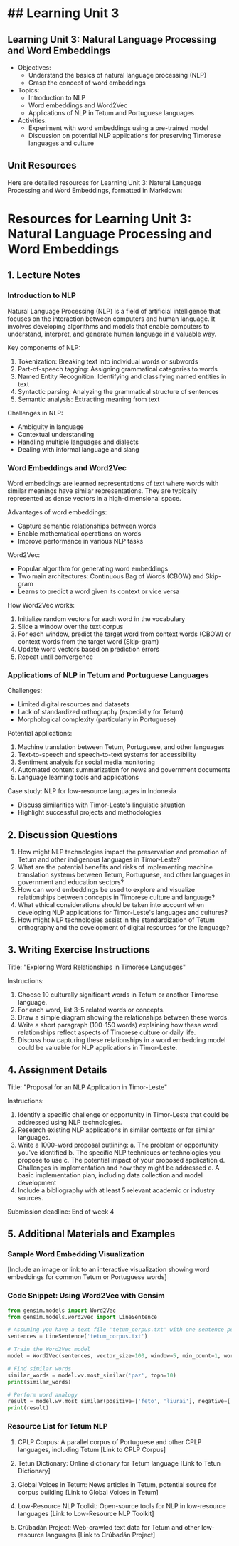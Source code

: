 # ## Learning Unit 3

## Learning Unit 3: Natural Language Processing and Word Embeddings
- Objectives:
  * Understand the basics of natural language processing (NLP)
  * Grasp the concept of word embeddings
- Topics:
  * Introduction to NLP
  * Word embeddings and Word2Vec
  * Applications of NLP in Tetum and Portuguese languages
- Activities:
  * Experiment with word embeddings using a pre-trained model
  * Discussion on potential NLP applications for preserving Timorese languages and culture

## Unit Resources

Here are detailed resources for Learning Unit 3: Natural Language Processing and Word Embeddings, formatted in Markdown:

# Resources for Learning Unit 3: Natural Language Processing and Word Embeddings

## 1. Lecture Notes

### Introduction to NLP

Natural Language Processing (NLP) is a field of artificial intelligence that focuses on the interaction between computers and human language. It involves developing algorithms and models that enable computers to understand, interpret, and generate human language in a valuable way.

Key components of NLP:
1. Tokenization: Breaking text into individual words or subwords
2. Part-of-speech tagging: Assigning grammatical categories to words
3. Named Entity Recognition: Identifying and classifying named entities in text
4. Syntactic parsing: Analyzing the grammatical structure of sentences
5. Semantic analysis: Extracting meaning from text

Challenges in NLP:
- Ambiguity in language
- Contextual understanding
- Handling multiple languages and dialects
- Dealing with informal language and slang

### Word Embeddings and Word2Vec

Word embeddings are learned representations of text where words with similar meanings have similar representations. They are typically represented as dense vectors in a high-dimensional space.

Advantages of word embeddings:
- Capture semantic relationships between words
- Enable mathematical operations on words
- Improve performance in various NLP tasks

Word2Vec:
- Popular algorithm for generating word embeddings
- Two main architectures: Continuous Bag of Words (CBOW) and Skip-gram
- Learns to predict a word given its context or vice versa

How Word2Vec works:
1. Initialize random vectors for each word in the vocabulary
2. Slide a window over the text corpus
3. For each window, predict the target word from context words (CBOW) or context words from the target word (Skip-gram)
4. Update word vectors based on prediction errors
5. Repeat until convergence

### Applications of NLP in Tetum and Portuguese Languages

Challenges:
- Limited digital resources and datasets
- Lack of standardized orthography (especially for Tetum)
- Morphological complexity (particularly in Portuguese)

Potential applications:
1. Machine translation between Tetum, Portuguese, and other languages
2. Text-to-speech and speech-to-text systems for accessibility
3. Sentiment analysis for social media monitoring
4. Automated content summarization for news and government documents
5. Language learning tools and applications

Case study: NLP for low-resource languages in Indonesia
- Discuss similarities with Timor-Leste's linguistic situation
- Highlight successful projects and methodologies

## 2. Discussion Questions

1. How might NLP technologies impact the preservation and promotion of Tetum and other indigenous languages in Timor-Leste?
2. What are the potential benefits and risks of implementing machine translation systems between Tetum, Portuguese, and other languages in government and education sectors?
3. How can word embeddings be used to explore and visualize relationships between concepts in Timorese culture and language?
4. What ethical considerations should be taken into account when developing NLP applications for Timor-Leste's languages and cultures?
5. How might NLP technologies assist in the standardization of Tetum orthography and the development of digital resources for the language?

## 3. Writing Exercise Instructions

Title: "Exploring Word Relationships in Timorese Languages"

Instructions:
1. Choose 10 culturally significant words in Tetum or another Timorese language.
2. For each word, list 3-5 related words or concepts.
3. Draw a simple diagram showing the relationships between these words.
4. Write a short paragraph (100-150 words) explaining how these word relationships reflect aspects of Timorese culture or daily life.
5. Discuss how capturing these relationships in a word embedding model could be valuable for NLP applications in Timor-Leste.

## 4. Assignment Details

Title: "Proposal for an NLP Application in Timor-Leste"

Instructions:
1. Identify a specific challenge or opportunity in Timor-Leste that could be addressed using NLP technologies.
2. Research existing NLP applications in similar contexts or for similar languages.
3. Write a 1000-word proposal outlining:
   a. The problem or opportunity you've identified
   b. The specific NLP techniques or technologies you propose to use
   c. The potential impact of your proposed application
   d. Challenges in implementation and how they might be addressed
   e. A basic implementation plan, including data collection and model development
4. Include a bibliography with at least 5 relevant academic or industry sources.

Submission deadline: End of week 4

## 5. Additional Materials and Examples

### Sample Word Embedding Visualization

[Include an image or link to an interactive visualization showing word embeddings for common Tetum or Portuguese words]

### Code Snippet: Using Word2Vec with Gensim

```python
from gensim.models import Word2Vec
from gensim.models.word2vec import LineSentence

# Assuming you have a text file 'tetum_corpus.txt' with one sentence per line
sentences = LineSentence('tetum_corpus.txt')

# Train the Word2Vec model
model = Word2Vec(sentences, vector_size=100, window=5, min_count=1, workers=4)

# Find similar words
similar_words = model.wv.most_similar('paz', topn=10)
print(similar_words)

# Perform word analogy
result = model.wv.most_similar(positive=['feto', 'liurai'], negative=['mane'], topn=1)
print(result)
```

### Resource List for Tetum NLP

1. CPLP Corpus: A parallel corpus of Portuguese and other CPLP languages, including Tetum
   [Link to CPLP Corpus]

2. Tetun Dictionary: Online dictionary for Tetum language
   [Link to Tetun Dictionary]

3. Global Voices in Tetum: News articles in Tetum, potential source for corpus building
   [Link to Global Voices in Tetum]

4. Low-Resource NLP Toolkit: Open-source tools for NLP in low-resource languages
   [Link to Low-Resource NLP Toolkit]

5. Crúbadán Project: Web-crawled text data for Tetum and other low-resource languages
   [Link to Crúbadán Project]